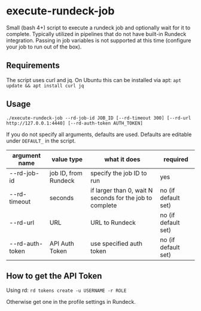 # execute-rundeck-job

Small (bash 4+) script to execute a rundeck job and optionally wait for it to complete. Typically utilized in pipelines that do not have built-in Rundeck integration. Passing in job variables is not supported at this time (configure your job to run out of the box).

## Requirements

The script uses curl and jq. On Ubuntu this can be installed via apt: `apt update && apt install curl jq`

## Usage

`./execute-rundeck-job --rd-job-id JOB_ID [--rd-timeout 300] [--rd-url http://127.0.0.1:4440] [--rd-auth-token AUTH_TOKEN]`

If you do not specify all arguments, defaults are used. Defaults are editable under `DEFAULT_` in the script.

| argument name | value type | what it does | required |
| ------------- | ---------- | ------------ | -------- |
| --rd-job-id       | job ID, from Rundeck | specify the job ID to run | yes |
| --rd-timeout      | seconds | if larger than 0, wait N seconds for the job to complete | no (if default set) |
| --rd-url          | URL     | URL to Rundeck | no (if default set) |
| --rd-auth-token   | API Auth Token | use specified auth token | no (if default set) |

## How to get the API Token

Using rd: `rd tokens create -u USERNAME -r ROLE`   

Otherwise get one in the profile settings in Rundeck.
